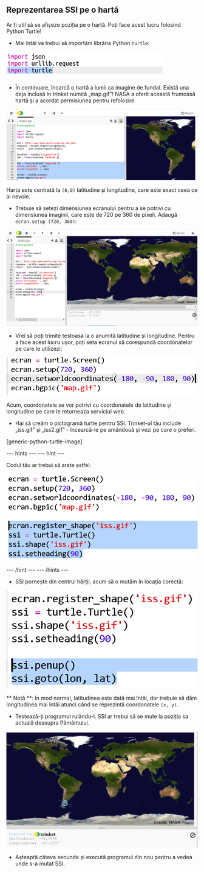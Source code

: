 ## Reprezentarea SSI pe o hartă

Ar fi util să se afișeze poziția pe o hartă. Poți face acest lucru folosind Python Turtle!

+ Mai întâi va trebui să importăm librăria Python ` turtle `:

![captură de ecran](images/iss-turtle.png)

+ În continuare, încarcă o hartă a lumii ca imagine de fundal. Există una deja inclusă în trinket numită „map.gif”! NASA a oferit această frumoasă hartă și a acordat permisiunea pentru refolosire. 

![captură de ecran](images/iss-map.png)

Harta este centrată la ` (0,0) ` latitudine și longitudine, care este exact ceea ce ai nevoie.

+ Trebuie să setezi dimensiunea ecranului pentru a se potrivi cu dimensiunea imaginii, care este de 720 pe 360 de pixeli. Adaugă ` ecran.setup (720, 360) `:

![captură de ecran](images/iss-setup.png)

+ Vrei să poți trimite testoasa la o anumită latitudine și longitudine. Pentru a face acest lucru ușor, poți seta ecranul să corespundă coordonatelor pe care le utilizezi:

![captură de ecran](images/iss-world.png)

Acum, coordonatele se vor potrivi cu coordonatele de latitudine și longitudine pe care le returneaza serviciul web.

+ Hai să creăm o pictogramă turtle pentru SSI. Trinket-ul tău include „iss.gif” și „iss2.gif” - încearcă-le pe amândouă și vezi pe care o preferi. 

[generic-python-turtle-image]

\--- hints \--- \--- hint \---

Codul tău ar trebui să arate astfel:

![captură de ecran](images/iss-image.png)

\--- /hint \--- \--- /hints \---

+ SSI pornește din centrul hărții, acum să o mutăm în locația corectă:

![captură de ecran](images/iss-plot.png)

** Notă **: în mod normal, latitudinea este dată mai întâi, dar trebuie să dăm longitudinea mai întâi atunci când se reprezintă coordonatele ` (x, y) `.

+ Testează-ți programul rulându-l. SSI ar trebui să se mute la poziția sa actuală deasupra Pământului. 

![captură de ecran](images/iss-plotted.png)

+ Așteaptă câteva secunde și execută programul din nou pentru a vedea unde s-a mutat SSI.